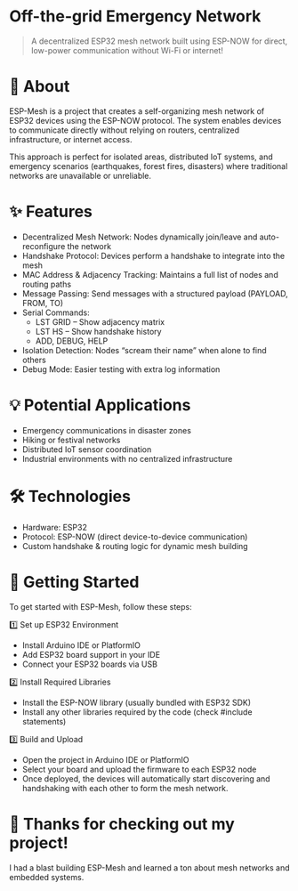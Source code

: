 # Off-the-grid Emergency Network
> A decentralized ESP32 mesh network built using ESP-NOW for direct, low-power communication without Wi-Fi or internet!

# 📖 About
ESP-Mesh is a project that creates a self-organizing mesh network of ESP32 devices using the ESP-NOW protocol. The system enables devices to communicate directly without relying on routers, centralized infrastructure, or internet access.

This approach is perfect for isolated areas, distributed IoT systems, and emergency scenarios (earthquakes, forest fires, disasters) where traditional networks are unavailable or unreliable.

# ✨ Features
- Decentralized Mesh Network: Nodes dynamically join/leave and auto-reconfigure the network
- Handshake Protocol: Devices perform a handshake to integrate into the mesh
- MAC Address & Adjacency Tracking: Maintains a full list of nodes and routing paths
- Message Passing: Send messages with a structured payload (PAYLOAD, FROM, TO)
- Serial Commands:
  - LST GRID – Show adjacency matrix
  - LST HS – Show handshake history
  - ADD, DEBUG, HELP
- Isolation Detection: Nodes “scream their name” when alone to find others
- Debug Mode: Easier testing with extra log information

# 💡 Potential Applications
- Emergency communications in disaster zones
- Hiking or festival networks
- Distributed IoT sensor coordination
- Industrial environments with no centralized infrastructure

# 🛠️ Technologies
- Hardware: ESP32
- Protocol: ESP-NOW (direct device-to-device communication)
- Custom handshake & routing logic for dynamic mesh building

# 🚀 Getting Started
To get started with ESP-Mesh, follow these steps:

1️⃣ Set up ESP32 Environment
- Install Arduino IDE or PlatformIO
- Add ESP32 board support in your IDE
- Connect your ESP32 boards via USB

2️⃣ Install Required Libraries
- Install the ESP-NOW library (usually bundled with ESP32 SDK)
- Install any other libraries required by the code (check #include statements)

3️⃣ Build and Upload
- Open the project in Arduino IDE or PlatformIO
- Select your board and upload the firmware to each ESP32 node
- Once deployed, the devices will automatically start discovering and handshaking with each other to form the mesh network.

# 👋 Thanks for checking out my project!
I had a blast building ESP-Mesh and learned a ton about mesh networks and embedded systems.
